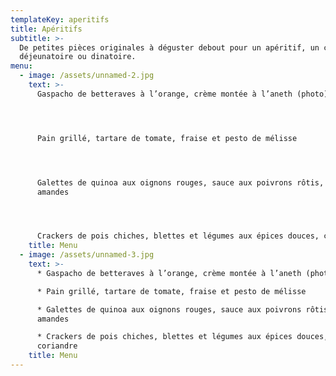 ```yaml
---
templateKey: aperitifs
title: Apéritifs
subtitle: >-
  De petites pièces originales à déguster debout pour un apéritif, un cocktail
  déjeunatoire ou dinatoire.
menu:
  - image: /assets/unnamed-2.jpg
    text: >-
      Gaspacho de betteraves à l’orange, crème montée à l’aneth (photo)  




      Pain grillé, tartare de tomate, fraise et pesto de mélisse  




      Galettes de quinoa aux oignons rouges, sauce aux poivrons rôtis,
      amandes     




      Crackers de pois chiches, blettes et légumes aux épices douces, coriandre
    title: Menu
  - image: /assets/unnamed-3.jpg
    text: >-
      * Gaspacho de betteraves à l’orange, crème montée à l’aneth (photo)  

      * Pain grillé, tartare de tomate, fraise et pesto de mélisse  

      * Galettes de quinoa aux oignons rouges, sauce aux poivrons rôtis,
      amandes     

      * Crackers de pois chiches, blettes et légumes aux épices douces,
      coriandre
    title: Menu
---
```


